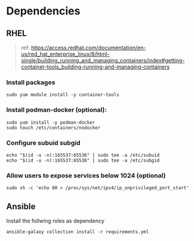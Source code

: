 # Dependencies

## RHEL

> ref: https://access.redhat.com/documentation/en-us/red_hat_enterprise_linux/8/html-single/building_running_and_managing_containers/index#getting-container-tools_building-running-and-managing-containers

### Install packages
```shell
sudo yum module install -y container-tools
```

### Install podman-docker (optional):
```shell
sudo yum install -y podman-docker
sudo touch /etc/containers/nodocker
```

### Configure subuid subgid
```shell
echo "$(id -u -n):165537:65536" | sudo tee -a /etc/subuid
echo "$(id -u -n):165537:65536" | sudo tee -a /etc/subgid
```

### Allow users to expose services below 1024 (optional)
```shell
sudo sh -c 'echo 80 > /proc/sys/net/ipv4/ip_unprivileged_port_start'
```

## Ansible

Install the follwing roles as dependency

```shell
ansible-galaxy collection install -r requirements.yml
```